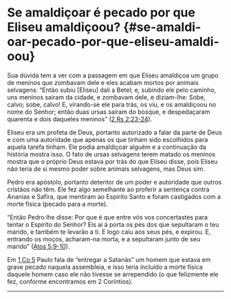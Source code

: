 # Se amaldiçoar é pecado por que Eliseu amaldiçoou? {#se-amaldi-oar-pecado-por-que-eliseu-amaldi-oou}

Sua dúvida tem a ver com a passagem em que Eliseu amaldiçoa um grupo de meninos que zombavam dele e eles acabam mortos por animais selvagens: “Então subiu [Eliseu] dali a Betel; e, subindo ele pelo caminho, uns meninos saíram da cidade, e zombavam dele, e diziam-lhe: Sobe, calvo; sobe, calvo! E, virando-se ele para trás, os viu, e os amaldiçoou no nome do Senhor; então duas ursas saíram do bosque, e despedaçaram quarenta e dois daqueles meninos” ([2 Rs 2:23-24](http://bibliaonline.com.br/acf/2rs/2/23-24)).

Eliseu era um profeta de Deus, portanto autorizado a falar da parte de Deus e com uma autoridade que apenas os que tinham sido escolhidos para aquela tarefa tinham. Ele podia amaldiçoar alguém e a continuação da história mostra isso. O fato de ursas selvagens terem matado os meninos mostra que o próprio Deus estava por trás do que Eliseu disse, pois Eliseu não teria de si mesmo poder sobre animais selvagens, mas Deus sim.

Pedro era apóstolo, portanto detentor de um poder e autoridade que outros cristãos não têm. Ele fez algo semelhante ao proferir a sentença contra Ananias e Safira, que mentiram ao Espírito Santo e foram castigados com a morte física (pecado para a morte).

“Então Pedro lhe disse: Por que é que entre vós vos concertastes para tentar o Espírito do Senhor? Eis aí à porta os pés dos que sepultaram o teu marido, e também te levarão a ti. E logo caiu aos seus pés, e expirou. E, entrando os moços, acharam-na morta, e a sepultaram junto de seu marido” ([Atos 5:9-10](http://bibliaonline.com.br/acf/atos/5/9-10)).

Em [1 Co 5](http://bibliaonline.com.br/acf/1co/5) Paulo fala de “entregar a Satanás” um homem que estava em grave pecado naquela assembleia, e isso teria incluído a morte física daquele homem caso ele não tivesse se arrependido (o que felizmente ele fez, conforme encontramos em 2 Coríntios).

*****